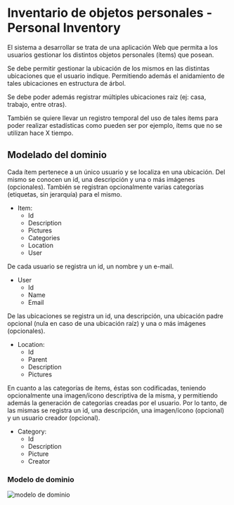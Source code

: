 # Inventario de objetos personales - Personal Inventory

El sistema a desarrollar se trata de una aplicación Web que permita a los usuarios gestionar los distintos objetos personales (ítems) que posean.

Se debe permitir gestionar la ubicación de los mismos en las distintas ubicaciones que el usuario indique. Permitiendo además el anidamiento de tales ubicaciones en estructura de árbol.

Se debe poder además registrar múltiples ubicaciones raiz (ej: casa, trabajo, entre otras).

También se quiere llevar un registro temporal del uso de tales ítems para poder realizar estadísticas como pueden ser por ejemplo, ítems que no se utilizan hace X tiempo.

## Modelado del dominio

Cada ítem pertenece a un único usuario y se localiza en una ubicación. Del mismo se conocen un id, una descripción y una o más imágenes (opcionales). También se registran opcionalmente varias categorías (etiquetas, sin jerarquía) para el mismo.

* Item:
  * Id
  * Description
  * Pictures
  * Categories
  * Location
  * User

De cada usuario se registra un id, un nombre y un e-mail.

* User
  * Id
  * Name
  * Email

De las ubicaciones se registra un id, una descripción, una ubicación padre opcional (nula en caso de una ubicación raíz) y una o más imágenes (opcionales).

* Location:
  * Id
  * Parent
  * Description
  * Pictures

En cuanto a las categorías de ítems, éstas son codificadas, teniendo opcionalmente una imagen/ícono descriptiva de la misma, y permitiendo además la generación de categorías creadas por el usuario. Por lo tanto, de las mismas se registra un id, una descripción, una imagen/ícono (opcional) y un usuario creador (opcional).

* Category:
  * Id
  * Description
  * Picture
  * Creator

### Modelo de dominio

![modelo de dominio](http://www.plantuml.com/plantuml/svg/XO-zQWGn38HxFuNOCh17hZr2E4WLI9i7CFQG4wn_aBH527dts7i_JaXnZIrxlXb9HpKljgR5dJY20ajOSAuJx5IYEXSMhqhl2g4lHyIn7Tadj0l9y-A-ByYh8GqaGeDmDIwvlIe7MmNQok0D7qKOUdE-bU0xUCSz32_dZCyxXiQxRQhfOQ9vfca_ZLu7Ug9GiZ4oN5zla-UDxQO6rA80FVzIk_mdmyV4cTN4D-xsV-ttkDljQQvUa6tOBdbTl4QEZGw4oDRJnkJ_a0enP0Gqx8WSrxJy0000)
